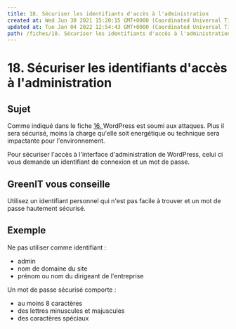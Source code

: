 ```yaml
---
title: 18. Sécuriser les identifiants d'accès à l'administration
created at: Wed Jun 30 2021 15:20:15 GMT+0000 (Coordinated Universal Time)
updated at: Tue Jan 04 2022 12:54:43 GMT+0000 (Coordinated Universal Time)
path: /fiches/18. Sécuriser les identifiants d'accès à l'administration
---
```


# 18. Sécuriser les identifiants d'accès à l'administration

## Sujet

Comme indiqué dans le fiche [16. ](/best-practices-WordPress/fiches/16.%20S%C3%A9curiser%20l'acc%C3%A8s%20%C3%A0%20l'administration.md) WordPress est soumi aux attaques. Plus il sera sécurisé, moins la charge qu'elle soit energétique ou technique sera impactante pour l'environnement.

Pour sécuriser l'accès à l'interface d'administration de WordPress, celui ci vous demande un identifiant de connexion et un mot de passe.

## GreenIT vous conseille

Utilisez un identifiant personnel qui n'est pas facile à trouver et un mot de passe hautement sécurisé.

## Exemple

Ne pas utiliser comme identifiant :

- admin
- nom de domaine du site
- prénom ou nom du dirigeant de l'entreprise

Un mot de passe sécurisé comporte :

- au moins 8 caractères
- des lettres minuscules et majuscules
- des caractères spéciaux
